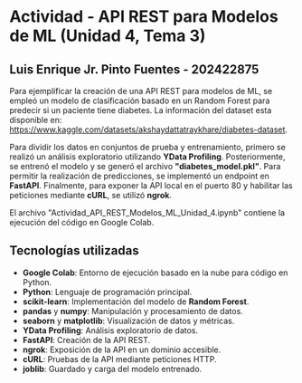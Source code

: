 # **Actividad - API REST para Modelos de ML (Unidad 4, Tema 3)**
## **Luis Enrique Jr. Pinto Fuentes - 202422875**

Para ejemplificar la creación de una API REST para modelos de ML, se empleó un modelo de clasificación basado en un Random Forest para predecir si un paciente tiene diabetes. La información del dataset esta disponible en: https://www.kaggle.com/datasets/akshaydattatraykhare/diabetes-dataset.

Para dividir los datos en conjuntos de prueba y entrenamiento, primero se realizó un análisis exploratorio utilizando **YData Profiling**. Posteriormente, se entrenó el modelo y se generó el archivo **"diabetes_model.pkl"**. Para permitir la realización de predicciones, se implementó un endpoint en **FastAPI**. Finalmente, para exponer la API local en el puerto 80 y habilitar las peticiones mediante **cURL**, se utilizó **ngrok**.

El archivo "Actividad_API_REST_Modelos_ML_Unidad_4.ipynb" contiene la ejecución del código en Google Colab.

## **Tecnologías utilizadas**
- **Google Colab**: Entorno de ejecución basado en la nube para código en Python.
- **Python**: Lenguaje de programación principal.
- **scikit-learn**: Implementación del modelo de **Random Forest**.
- **pandas** y **numpy**: Manipulación y procesamiento de datos.
- **seaborn** y **matplotlib**: Visualización de datos y métricas.
- **YData Profiling**: Análisis exploratorio de datos.
- **FastAPI**: Creación de la API REST.
- **ngrok**: Exposición de la API en un dominio accesible.
- **cURL**: Pruebas de la API mediante peticiones HTTP.
- **joblib**: Guardado y carga del modelo entrenado.
